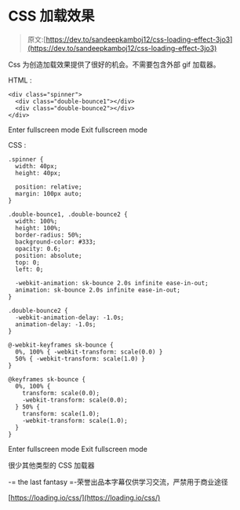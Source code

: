 # CSS 加载效果

> 原文:[https://dev.to/sandeepkamboj12/css-loading-effect-3jo3](https://dev.to/sandeepkamboj12/css-loading-effect-3jo3)

Css 为创造加载效果提供了很好的机会。不需要包含外部 gif 加载器。

HTML :

```
<div class="spinner">
  <div class="double-bounce1"></div>
  <div class="double-bounce2"></div>
</div> 
```

Enter fullscreen mode Exit fullscreen mode

CSS :

```
.spinner {
  width: 40px;
  height: 40px;

  position: relative;
  margin: 100px auto;
}

.double-bounce1, .double-bounce2 {
  width: 100%;
  height: 100%;
  border-radius: 50%;
  background-color: #333;
  opacity: 0.6;
  position: absolute;
  top: 0;
  left: 0;

  -webkit-animation: sk-bounce 2.0s infinite ease-in-out;
  animation: sk-bounce 2.0s infinite ease-in-out;
}

.double-bounce2 {
  -webkit-animation-delay: -1.0s;
  animation-delay: -1.0s;
}

@-webkit-keyframes sk-bounce {
  0%, 100% { -webkit-transform: scale(0.0) }
  50% { -webkit-transform: scale(1.0) }
}

@keyframes sk-bounce {
  0%, 100% { 
    transform: scale(0.0);
    -webkit-transform: scale(0.0);
  } 50% { 
    transform: scale(1.0);
    -webkit-transform: scale(1.0);
  }
} 
```

Enter fullscreen mode Exit fullscreen mode

很少其他类型的 CSS 加载器

-= the last fantasy =-荣誉出品本字幕仅供学习交流，严禁用于商业途径

[https://loading.io/css/](https://loading.io/css/)